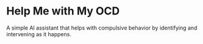 # Help Me with My OCD
A simple AI assistant that helps with compulsive behavior by identifying and intervening as it happens.

